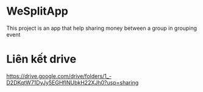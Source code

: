 # WeSplitApp
 This project is an app that help sharing money between a group in grouping event
# Liên kết drive
https://drive.google.com/drive/folders/1_-D2DKqtW71DyJy5EGHfINUbkH22XJh0?usp=sharing
